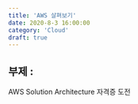 ```yaml
---
title: 'AWS 살펴보기'
date: 2020-8-3 16:00:00
category: 'Cloud'
draft: true
---
```


## 부제 :

AWS Solution Architecture 자격증 도전
